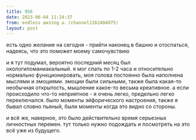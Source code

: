 ```yaml
---
title: 956
date: 2023-06-04 11:24:37
from: endless шизing ⍼ (channel1162404975)
layout: post
---
```


есть одно желание на сегодня - прийти наконец в башню и отоспаться, надеясь, что это поможет моему самочувствию

и я тут подумал, вероятно последний месяц был окологипоманиакальный. я мог спать по 1-2 часа и относительно нормально функционировать, моя голова постоянно была наполнена мыслями и эмоциями. эмоции были сильными, также была какая-то необычная открытость, мышление какое-то весьма креативное. а если происходило что-то неприятное - я очень легко, предельно легко переключался. было моменты эйфорического настроения, также я бывал словно пьяный, были моменты когда это видно со стороны.

и всё же, наверное, это было действительно время серьезных личностных перемен. тут только нужно подождать и посмотреть на это всё уже из будущего.
